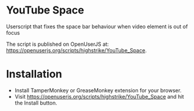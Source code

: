 # YouTube Space
Userscript that fixes the space bar behaviour when video element is out of focus

The script is published on OpenUserJS at: https://openuserjs.org/scripts/highstrike/YouTube_Space.

# Installation

- Install TamperMonkey or GreaseMonkey extension for your browser.
- Visit https://openuserjs.org/scripts/highstrike/YouTube_Space and hit the Install button.
